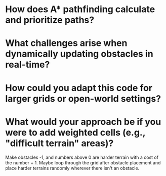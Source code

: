 # How does A* pathfinding calculate and prioritize paths?

# What challenges arise when dynamically updating obstacles in real-time?

# How could you adapt this code for larger grids or open-world settings?

# What would your approach be if you were to add weighted cells (e.g., "difficult terrain" areas)?
Make obstacles -1, and numbers above 0 are harder terrain with a cost of the number + 1.
Maybe loop through the grid after obstacle placement and place harder terrains randomly wherever there isn't an obstacle.
